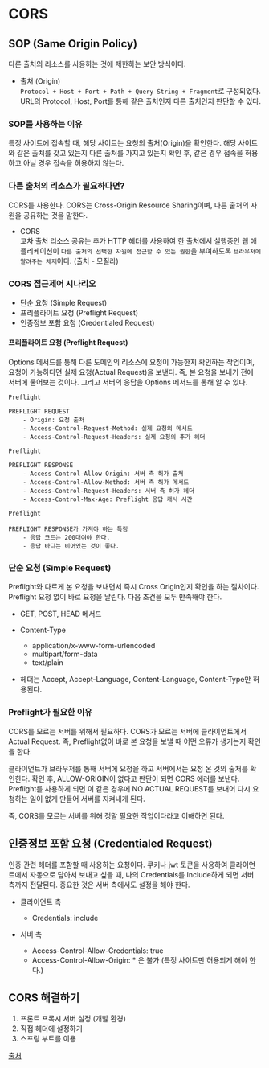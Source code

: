 # CORS

## SOP (Same Origin Policy)
다른 출처의 리소스를 사용하는 것에 제한하는 보안 방식이다.   

* 출처 (Origin)   
```Protocol + Host + Port + Path + Query String + Fragment```로 구성되었다. URL의 Protocol, Host, Port를 통해 같은 출처인지 다른 출처인지 판단할 수 있다.   

### SOP를 사용하는 이유
특정 사이트에 접속할 때, 해당 사이트는 요청의 출처(Origin)을 확인한다. 해당 사이트와 같은 출처를 갖고 있는지 다른 출처를 가지고 있는지 확인 후, 같은 경우 접속을 허용하고 아닐 경우 접속을 허용하지 않는다.   

### 다른 출처의 리소스가 필요하다면?
CORS를 사용한다. CORS는 Cross-Origin Resource Sharing이며, 다른 출처의 자원을 공유하는 것을 말한다.   

* CORS   
교차 출처 리소스 공유는 추가 HTTP 헤더를 사용하여 한 출처에서 실행중인 웹 애플리케이션이 ```다른 출처의 선택한 자원에 접근할 수 있는 권한```을 부여하도록 ```브라우저에 알려주는 체제```이다. (출처 - 모질라)   

### CORS 접근제어 시나리오
* 단순 요청 (Simple Request)
* 프리플라이트 요청 (Preflight Request)
* 인증정보 포함 요청 (Credentialed Request)   

#### 프리플라이트 요청 (Preflight Request)
Options 메서드를 통해 다른 도메인의 리소스에 요청이 가능한지 확인하는 작업이며, 요청이 가능하다면 실제 요청(Actual Request)을 보낸다. 즉, 본 요청을 보내기 전에 서버에 물어보는 것이다. 그리고 서버의 응답을 Options 메서드를 통해 알 수 있다.   

```
Preflight

PREFLIGHT REQUEST
    - Origin: 요청 출처
    - Access-Control-Request-Method: 실제 요청의 메서드
    - Access-Control-Request-Headers: 실제 요청의 추가 헤더
```

```
Preflight

PREFLIGHT RESPONSE
    - Access-Control-Allow-Origin: 서버 측 허가 출처
    - Access-Control-Allow-Method: 서버 측 허가 메서드
    - Access-Control-Request-Headers: 서버 측 허가 헤더
    - Access-Control-Max-Age: Preflight 응답 캐시 시간
```

```
Preflight

PREFLIGHT RESPONSE가 가져야 하는 특징
    - 응답 코드는 200대여야 한다.
    - 응답 바디는 비어있는 것이 좋다.
```

### 단순 요청 (Simple Request)
Preflight와 다르게 본 요청을 보내면서 즉시 Cross Origin인지 확인을 하는 절차이다. Preflight 요청 없이 바로 요청을 날린다. 다음 조건을 모두 만족해야 한다.   
* GET, POST, HEAD 메서드   

* Content-Type
    * application/x-www-form-urlencoded
    * multipart/form-data
    * text/plain

* 헤더는 Accept, Accept-Language, Content-Language, Content-Type만 허용된다.   

### Preflight가 필요한 이유
CORS를 모르는 서버를 위해서 필요하다. CORS가 모르는 서버에 클라이언트에서 Actual Request. 즉, Preflight없이 바로 본 요청을 보낼 때 어떤 오류가 생기는지 확인을 한다.   

클라이언트가 브라우저를 통해 서버에 요청을 하고 서버에서는 요청 온 것의 출처를 확인한다. 확인 후, ALLOW-ORIGIN이 없다고 판단이 되면 CORS 에러를 보낸다. Preflight를 사용하게 되면 이 같은 경우에 NO ACTUAL REQUEST를 보내어 다시 요청하는 일이 없게 만들어 서버를 지켜내게 된다.   

즉, CORS를 모르는 서버를 위해 정말 필요한 작업이다라고 이해하면 된다.   

## 인증정보 포함 요청 (Credentialed Request)
인증 관련 헤더를 포함할 때 사용하는 요청이다. 쿠키나 jwt 토큰을 사용하여 클라이언트에서 자동으로 담아서 보내고 싶을 때, 나의 Credentials를 Include하게 되면 서버 측까지 전달된다. 중요한 것은 서버 측에서도 설정을 해야 한다.   

* 클라이언트 측
    * Credentials: include

* 서버 측
    * Access-Control-Allow-Credentials: true
    * Access-Control-Allow-Origin: * 은 불가 (특정 사이트만 허용되게 해야 한다.)   

## CORS 해결하기
1. 프론트 프록시 서버 설정 (개발 환경)   
2. 직접 헤더에 설정하기   
3. 스프링 부트를 이용   

[출처](https://www.youtube.com/watch?v=-2TgkKYmJt4)